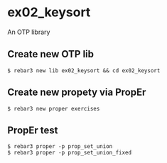 ex02_keysort
=====

An OTP library

Create new OTP lib
-----
    $ rebar3 new lib ex02_keysort && cd ex02_keysort


Create new propety via PropEr
-----
    $ rebar3 new proper exercises

PropEr test
-----
    $ rebar3 proper -p prop_set_union
    $ rebar3 proper -p prop_set_union_fixed